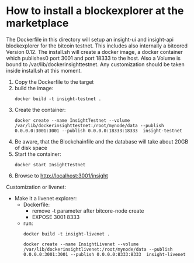 # How to install a blockexplorer at the marketplace

The Dockerfile in this directory will setup an insight-ui and insight-api blockexplorer for the bitcoin testnet. This includes also internally a bitcored Version 0.12.
The install.sh will create a docker image, a docker container which publishes0 port 3001 and port 18333 to the host. Also a Volume is bound to /var/lib/dockerinsighttestnet. Any customization should be taken inside install.sh at this moment.

1. Copy the Dockerfile to the target
2. build the image: 
    ```
    docker build -t insight-testnet .
    ```
3. Create the container: 
    ```
    docker create --name InsightTestnet --volume /var/lib/dockerinsighttestnet:/root/mynode/data --publish 0.0.0.0:3001:3001 --publish 0.0.0.0:18333:18333  insight-testnet
    ```
4. Be aware, that the Blockchainfile and the database will take about 20GB of disk space
5. Start the container: 
    ````
    docker start InsightTestnet
    ````
6. Browse to [http://localhost:3001/insight](http://localhost:3001/insight)



Customization or livenet: 
- Make it a livenet explorer:
    - Dockerfile: 
       - remove -t parameter after bitcore-node create
       - EXPOSE 3001 8333
    - run:
        ```
        docker build -t insight-livenet .

        docker create --name InsightLivenet --volume /var/lib/dockerinsightlivenet:/root/mynode/data --publish 0.0.0.0:3001:3001 --publish 0.0.0.0:8333:8333  insight-livenet
        ```